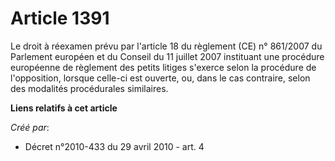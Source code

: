 # Article 1391

Le droit à réexamen prévu par l'article 18 du règlement (CE) n° 861/2007 du Parlement européen et du Conseil du 11 juillet
2007 instituant une procédure européenne de règlement des petits litiges s'exerce selon la procédure de l'opposition, lorsque
celle-ci est ouverte, ou, dans le cas contraire, selon des modalités procédurales similaires.

**Liens relatifs à cet article**

_Créé par_:

  - Décret n°2010-433 du 29 avril 2010 - art. 4
